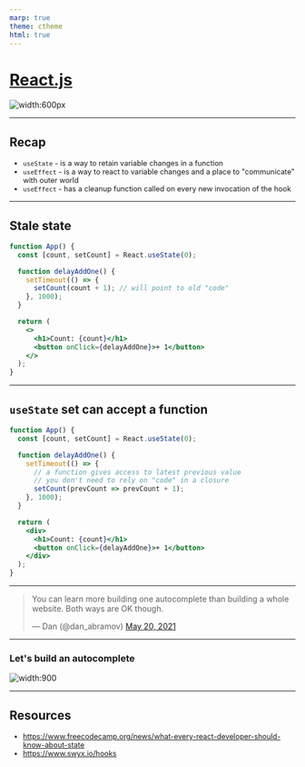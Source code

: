 ```yaml
---
marp: true
theme: ctheme
html: true
---
```


<!-- _class: lead -->
<!-- _backgroundColor: #222 -->

# [React.js](https://reactjs.org/)

![width:600px](https://reactjs.org/logo-og.png)

---

## Recap

- `useState` - is a way to retain variable changes in a function
- `useEffect` - is a way to react to variable changes and a place to "communicate" with outer world
- `useEffect` - has a cleanup function called on every new invocation of the hook




---

## Stale state

```jsx
function App() {
  const [count, setCount] = React.useState(0);

  function delayAddOne() {
    setTimeout(() => {
      setCount(count + 1); // will point to old "code"
    }, 1000);
  }

  return (
    <>
      <h1>Count: {count}</h1>
      <button onClick={delayAddOne}>+ 1</button>
    </>
  );
}
```




---

## `useState` set can accept a function

```jsx
function App() {
  const [count, setCount] = React.useState(0);

  function delayAddOne() {
    setTimeout(() => {
      // a function gives access to latest previous value
      // you don't need to rely on "code" in a closure
      setCount(prevCount => prevCount + 1); 
    }, 1000);
  }

  return (
    <div>
      <h1>Count: {count}</h1>
      <button onClick={delayAddOne}>+ 1</button>
    </div>
  );
}
```


---

<!-- _class: centered -->
<blockquote class="twitter-tweet"><p lang="en" dir="ltr">You can learn more building one autocomplete than building a whole website. Both ways are OK though.</p>&mdash; Dan (@dan_abramov) <a href="https://twitter.com/dan_abramov/status/1395520718033534976?ref_src=twsrc%5Etfw">May 20, 2021</a></blockquote> <script async src="https://platform.twitter.com/widgets.js" charset="utf-8"></script>




---

### Let's build an autocomplete

<style scoped>
img {
  margin-top: 1rem;
  display: flex;
  margin: 0 auto;
}
</style>
![width:900](https://res.cloudinary.com/practicaldev/image/fetch/s--ve6ReKdo--/c_imagga_scale,f_auto,fl_progressive,h_720,q_auto,w_1280/https://rohanfaiyaz.com/img/google-search.png)

<!-- https://restcountries.com/v2/name/ukr?fields=name,flags,alpha3Code -->


---

## Resources

<style scoped>ul li { font-size: 0.8rem; }</style>
- https://www.freecodecamp.org/news/what-every-react-developer-should-know-about-state
- https://www.swyx.io/hooks